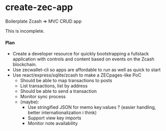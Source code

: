 # create-zec-app

Boilerplate Zcash => MVC CRUD app

This is incomplete.

#### Plan

- Create a developer resource for quickly bootstrapping a fullstack application with controls and content based on events on the Zcash blockchain.
- Use zecwallet-cli so apps are affordable to run as well as quick to start
- Use react/express/sqlite/zcash to make a ZECpages-like PoC
  - Should be able to map transactions to posts
  - List transactions, list by address
  - Should be able to send a transaction
  - Monitor sync process
  - (maybe): 
    - Use stringified JSON for memo key:values ? (easier handling, better internationalization i think)
    - Support view key imports
    - Monitor note availability 

